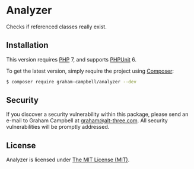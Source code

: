 # Analyzer

Checks if referenced classes really exist.


## Installation

This version requires [PHP](https://php.net) 7, and supports [PHPUnit](https://phpunit.de/) 6.

To get the latest version, simply require the project using [Composer](https://getcomposer.org):

```bash
$ composer require graham-campbell/analyzer --dev
```


## Security

If you discover a security vulnerability within this package, please send an e-mail to Graham Campbell at graham@alt-three.com. All security vulnerabilities will be promptly addressed.


## License

Analyzer is licensed under [The MIT License (MIT)](LICENSE).

